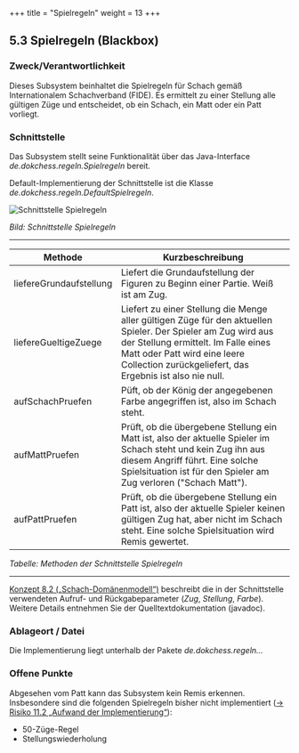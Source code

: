 +++
title = "Spielregeln"
weight = 13
+++

## 5.3	Spielregeln (Blackbox)

### Zweck/Verantwortlichkeit
Dieses Subsystem beinhaltet die Spielregeln für Schach gemäß Internationalem Schachverband (FIDE). Es ermittelt zu einer Stellung alle gültigen Züge und entscheidet, ob ein Schach, ein Matt oder ein Patt vorliegt.

### Schnittstelle
Das Subsystem stellt seine Funktionalität über das Java-Interface _de.dokchess.regeln.Spielregeln_ bereit.

Default-Implementierung der Schnittstelle ist die Klasse  
_de.dokchess.regeln.DefaultSpielregeln_.

![Schnittstelle Spielregeln](/images/Abb09_10_Schnittstelle_Spielregeln.png "Schnittstelle Spielregeln")

*Bild: Schnittstelle Spielregeln*

----

| Methode | Kurzbeschreibung |
|---------|------------------|
| liefereGrundaufstellung | Liefert die Grundaufstellung der Figuren zu Beginn einer Partie. Weiß ist am Zug.|
| liefereGueltigeZuege | Liefert zu einer Stellung die Menge aller gültigen Züge für den aktuellen Spieler. Der Spieler am Zug wird aus der Stellung ermittelt. Im Falle eines Matt oder Patt wird eine leere Collection zurückgeliefert, das Ergebnis ist also nie null.|
| aufSchachPruefen | Püft, ob der König der angegebenen Farbe angegriffen ist, also im Schach steht. |
| aufMattPruefen | Prüft, ob die übergebene Stellung ein Matt ist, also der aktuelle Spieler im Schach steht und kein Zug ihn aus diesem Angriff führt. Eine solche Spielsituation ist für den Spieler am Zug verloren ("Schach Matt").|
| aufPattPruefen | Prüft, ob die übergebene Stellung ein Patt ist, also der aktuelle Spieler keinen gültigen Zug hat, aber nicht im Schach steht. Eine solche Spielsituation wird Remis gewertet.|
*Tabelle: Methoden der Schnittstelle Spielregeln*

----

[Konzept 8.2 („Schach-Domänenmodell“)](/08_konzepte/02_domaenenmodell/) beschreibt die in der Schnittstelle verwendeten Aufruf- und Rückgabeparameter (_Zug_, _Stellung_, _Farbe_).
Weitere Details entnehmen Sie der Quelltextdokumentation (javadoc).

### Ablageort / Datei
Die Implementierung liegt unterhalb der Pakete _de.dokchess.regeln..._

### Offene Punkte
Abgesehen vom Patt kann das Subsystem kein Remis erkennen. Insbesondere sind die folgenden Spielregeln bisher nicht implementiert ([→ Risiko 11.2 „Aufwand der Implementierung“](/11_risiken/02_aufwand/)):

* 50-Züge-Regel
* Stellungswiederholung
